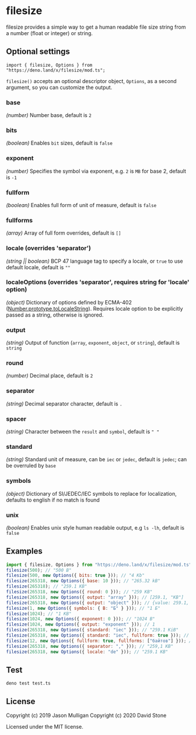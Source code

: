 # filesize

filesize provides a simple way to get a human readable file size string from a number (float or integer) or string.

## Optional settings

`import { filesize, Options } from "https://deno.land/x/filesize/mod.ts";`

`filesize()` accepts an optional descriptor object, `Options`, as a second argument, so you can customize the output.

### base

_*(number)*_ Number base, default is `2`

### bits

_*(boolean)*_ Enables `bit` sizes, default is `false`

### exponent

_*(number)*_ Specifies the symbol via exponent, e.g. `2` is `MB` for base 2, default is `-1`

### fullform

_*(boolean)*_ Enables full form of unit of measure, default is `false`

### fullforms

_*(array)*_ Array of full form overrides, default is `[]`

### locale (overrides 'separator')

_*(string || boolean)*_ BCP 47 language tag to specify a locale, or `true` to use default locale, default is `""`

### localeOptions (overrides 'separator', requires string for 'locale' option)

_*(object)*_ Dictionary of options defined by ECMA-402 ([Number.prototype.toLocaleString](https://developer.mozilla.org/en-US/docs/Web/JavaScript/Reference/Global_Objects/Number/toLocaleString)). Requires locale option to be explicitly passed as a string, otherwise is ignored.

### output

_*(string)*_ Output of function (`array`, `exponent`, `object`, or `string`), default is `string`

### round

_*(number)*_ Decimal place, default is `2`

### separator

_*(string)*_ Decimal separator character, default is `.`

### spacer

_*(string)*_ Character between the `result` and `symbol`, default is `" "`

### standard

_*(string)*_ Standard unit of measure, can be `iec` or `jedec`, default is `jedec`; can be overruled by `base`

### symbols

_*(object)*_ Dictionary of SI/JEDEC/IEC symbols to replace for localization, defaults to english if no match is found

### unix

_*(boolean)*_ Enables unix style human readable output, e.g `ls -lh`, default is `false`

## Examples

```javascript
import { filesize, Options } from "https://deno.land/x/filesize/mod.ts";
filesize(500); // "500 B"
filesize(500, new Options({ bits: true })); // "4 Kb"
filesize(265318, new Options({ base: 10 })); // "265.32 kB"
filesize(265318); // "259.1 KB"
filesize(265318, new Options({ round: 0 })); // "259 KB"
filesize(265318, new Options({ output: "array" })); // [259.1, "KB"]
filesize(265318, new Options({ output: "object" })); // {value: 259.1, symbol: "KB", exponent: 1}
filesize(1, new Options({ symbols: { B: "Б" } })); // "1 Б"
filesize(1024); // "1 KB"
filesize(1024, new Options({ exponent: 0 })); // "1024 B"
filesize(1024, new Options({ output: "exponent" })); // 1
filesize(265318, new Options({ standard: "iec" })); // "259.1 KiB"
filesize(265318, new Options({ standard: "iec", fullform: true })); // "259.1 kibibytes"
filesize(12, new Options({ fullform: true, fullforms: ["байтов"] })); // "12 байтов"
filesize(265318, new Options({ separator: "," })); // "259,1 KB"
filesize(265318, new Options({ locale: "de" })); // "259.1 KB"
```

## Test

`deno test test.ts`

## License

Copyright (c) 2019 Jason Mulligan
Copyright (c) 2020 David Stone

Licensed under the MIT license.

